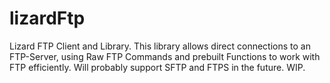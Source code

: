 # lizardFtp
Lizard FTP Client and Library.
This library allows direct connections to an FTP-Server, using Raw FTP Commands and prebuilt Functions to work with FTP efficiently. Will probably support SFTP and FTPS in the future. WIP.
